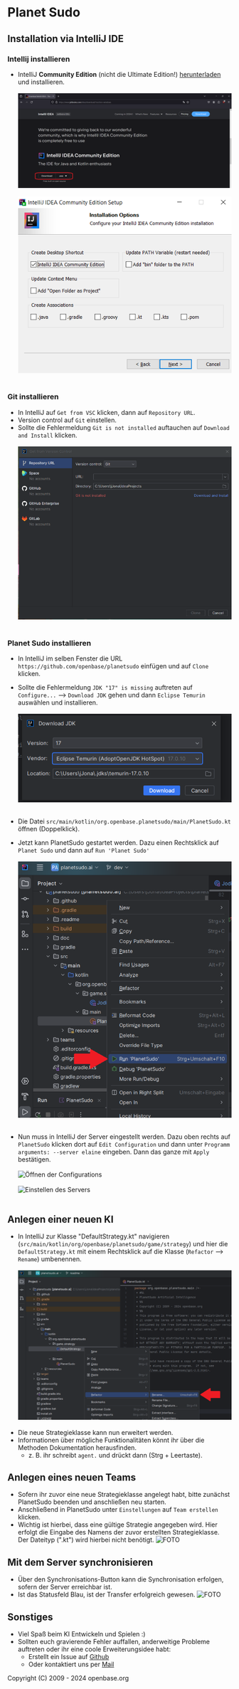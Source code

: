 # Planet Sudo

## Installation via IntelliJ IDE

### Intellij installieren

- IntelliJ **Community Edition** (nicht die Ultimate Edition!) [herunterladen](https://www.jetbrains.com/idea/download/) und installieren.</br></br>
![Downloadseite der Community Edition](.readme/0_DownlaodIDEA.png)</br></br>
![Installationsübersicht der IntelliJ IDEA](.readme/1_IstallIDEA.png)</br></br>

### Git installieren

- In IntelliJ auf `Get from VSC` klicken, dann auf `Repository URL`.
- Version control auf `Git` einstellen.
- Sollte die Fehlermeldung `Git is not installed` auftauchen auf `Download and Install` klicken.</br></br>
![Übersicht des Get from Version Control Fensters](.readme/2_InstallGIT.png)</br></br>
    
### Planet Sudo installieren

- In IntelliJ im selben Fenster die URL `https://github.com/openbase/planetsudo` einfügen und auf `Clone` klicken.
- Sollte die Fehlermeldung `JDK "17" is missing` auftreten auf `Configure...` --> `Download JDK` gehen und dann `Eclipse Temurin` auswählen und installieren.</br></br>
![Das Download JDK Fenster](.readme/3_ConfigureJDK.png)</br></br>

- Die Datei `src/main/kotlin/org.openbase.planetsudo/main/PlanetSudo.kt` öffnen (Doppelklick).
- Jetzt kann PlanetSudo gestartet werden. Dazu einen Rechtsklick auf `Planet Sudo` und dann auf `Run 'Planet Sudo'` </br></br>
![Wie man Planet Sudo Startet](.readme/4_RunPlanetSudo.png)</br></br>

- Nun muss in IntelliJ der Server eingestellt werden. Dazu oben rechts auf `PlanetSudo` klicken dort auf `Edit Configuration` und dann unter `Programm arguments: --server elaine` eingeben. Dann das ganze mit `Apply` bestätigen.</br></br>
  ![Öffnen der Configurations](.readme/5_Configurations)</br></br>
![Einstellen des Servers](.readme/6_ServerImplement)</br></br>

## Anlegen einer neuen KI

- In IntelliJ zur Klasse "DefaultStrategy.kt" navigieren (`src/main/kotlin/org/openbase/planetsudo/game/strategy`) und hier die `DefaultStrategy.kt` mit einem Rechtsklick auf die Klasse (`Refactor` --> `Rename`) umbenennen.</br></br>
![Wie man eine Klasse umbenennt](.readme/7_Refactor.png)</br></br>
- Die neue Strategieklasse kann nun erweitert werden.
- Informationen über mögliche Funktionalitäten könnt ihr über die Methoden Dokumentation herausfinden.
    - z. B. ihr schreibt `agent.` und drückt dann (Strg + Leertaste).

## Anlegen eines neuen Teams

- Sofern ihr zuvor eine neue Strategieklasse angelegt habt, bitte zunächst PlanetSudo beenden und anschließen neu starten. 
- Anschließend in PlanetSudo unter `Einstellungen` auf `Team erstellen` klicken.
- Wichtig ist hierbei, dass eine gültige Strategie angegeben wird. Hier erfolgt die Eingabe des Namens der zuvor erstellten Strategieklasse. Der Dateityp (".kt") wird hierbei nicht benötigt.
![FOTO]()

## Mit dem Server synchronisieren

- Über den Synchronisations-Button kann die Synchronisation erfolgen, sofern der Server erreichbar ist.
- Ist das Statusfeld Blau, ist der Transfer erfolgreich gewesen.
![FOTO]()

## Sonstiges

- Viel Spaß beim KI Entwickeln und Spielen :)
- Sollten euch gravierende Fehler auffallen, anderweitige Probleme auftreten oder ihr eine coole Erweiterungsidee habt:
    - Erstellt ein Issue auf [Github](https://github.com/openbase/planetsudo/issues/new)
    - Oder kontaktiert uns per [Mail](mailto:support@openbase.org)


Copyright (C) 2009 - 2024 openbase.org
